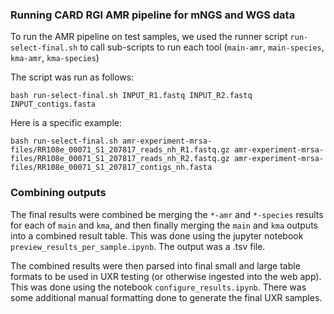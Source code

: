 ### Running CARD RGI AMR pipeline for mNGS and WGS data

To run the AMR pipeline on test samples, we used the runner script `run-select-final.sh` to call sub-scripts to run each tool (`main-amr`, `main-species`, `kma-amr`, `kma-species`)

The script was run as follows:

```
bash run-select-final.sh INPUT_R1.fastq INPUT_R2.fastq INPUT_contigs.fasta
```

Here is a specific example:

```
bash run-select-final.sh amr-experiment-mrsa-files/RR108e_00071_S1_207817_reads_nh_R1.fastq.gz amr-experiment-mrsa-files/RR108e_00071_S1_207817_reads_nh_R2.fastq.gz amr-experiment-mrsa-files/RR108e_00071_S1_207817_contigs_nh.fasta
```


### Combining outputs

The final results were combined be merging the `*-amr` and `*-species` results for each of `main` and `kma`, and then finally merging the `main` and `kma` outputs into a combined result table. This was done using the jupyter notebook `preview_results_per_sample.ipynb`. The output was a .tsv file.

The combined results were then parsed into final small and large table formats to be used in UXR testing (or otherwise ingested into the web app). This was done using the notebook `configure_results.ipynb`. There was some additional manual formatting done to generate the final UXR samples.